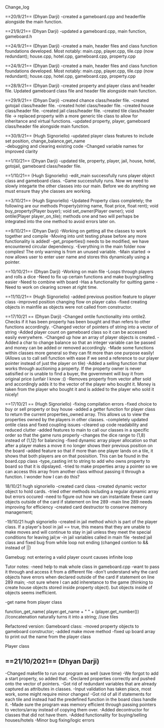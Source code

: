 Change_log

==20/9/21== (Dhyan Darji)
-created a gameboard.cpp and headerfile alongside the main function.

==21/9/21== (Dhyan Darji)
-updated a gameboard.cpp, main function, gameboard.h

==24/9/21== (Dhyan Darji)
-created a main, header files and class function foundations developed.
Most notably: main.cpp, player.cpp, tile.cpp (now redundant); house.cpp, hotel.cpp, gameboard.cpp, property.cpp

==24/9/21== (Dhyan Darji)
-created a main, header files and class function foundations developed.
Most notably: main.cpp, player.cpp, tile.cpp (now redundant); house.cpp, hotel.cpp, gameboard.cpp, property.cpp

==28/9/21== (Dhyan Darji)
-created property and player class and header file. Updated gameboard class file and header file alongside main function.

==29/9/21== (Dhyan Darji)
-created chance class/header file.
-created gotojail class/header file.
-created hotel class/header file.
-created house class/header file.
-created jail class/header file.
-created tile class/header file -> replaced property with a more generic tile class to allow for inheritance and virtual functions.
-updated property, player, gameboard class/header file alongside main function.

==30/9/21== (Hugh Signoriello)
-updated player class features to include set position, change_balance,get_name  
-debugging and clearing existing code
-Changed variable names for improved clarity

==1/10/21== (Dhyan Darji)
-updated tile, property, player, jail, house, hotel, gotojail, gameboard class/header file.

==1/10/21== (Hugh Signoriello)
-edit_main successfully runs player object class and gameboard class.
-Game successfully runs. Now we need to slowly integarte the other classes into our main. Before we do anything we must ensure thay yhe classes are working.

==3/10/21== (Hugh Signoriello)
-Updated Property class completely; the following are our methods
Property(string name, float price, float rent);
void buy_property(Player buyer);
void set_owner(Player owner);
void ontile(Player player_on_tile);
methods one and two will perhaps be integrated into the one method to avoid errors later on.

==9/10/21== (Dhyan Darji)
-Working on getting all the classes to work together and compile
-Moving into unit testing phase before any more functionality is added!
-get_properties() needs to be modified, we have encountered circular dependency.
-Everything in the main folder now compiles! The only warning is from an unused variable.
-Main started -> now allows user to enter user name and stores this dynamically using a pointer.

==10/10/21== (Dhyan Darji)
-Working on main file
-Loops through players and rolls a dice
-Need to fix up certain functions and make buying/selling easier
-Need to combine with board
-Has a functionality for quitting game
-Need to work on clearing screen at right time.

==11/10/21== (Hugh Signoriello)
-added previous position feature to player class
-improved position changing flow on player calss
-fixed creating objects in mainfile as objects were not called from constructor.

==17/10/21 == (Dhyan Darji)
-Changed ontile functionality into ontile2. Checks if it has been property has been bought and than refers to other functions accordingly.
-Changed vector of pointers of string into a vector of string
-Added player count on gameboard class so it can be accessed easily everywhere.
-Changed up how an array of player objects is created.
-Added a char to change balance so that an integer variable can be passed and money can be added or removed accordingly.
-Made some functions within classes more general so they can fit more than one purpose easily! (Allows us to call sell function with ease if we send a reference to our player pointer instead of just the player on tile)
-Added a selling function that works through auctioning a property. If the property owner is never satisified or is unable to find a buyer, the government will buy it from original price (unfair I know :()
-Removes property from vector after sold and accordingly adds it to the vector of the player who bought it. Money is taken from the player who bought it and is added to the player who sold it nicely!

==17/10/21 == (Hugh Signoriello)
-fixing compilation errors
-fixed choice to buy or sell property or buy house
-added a getter function for player class to return the current properties_owned array. This allows us to view the properties owned by the players in other classes.
-completely updated ontile class and fixed coupling issues
-cleared up code readability and reduced clutter
-added features to main to call our classes in a specific order so that the game runs properly
-changes the dice range to (1,8) instead of (1,12) for balancing
-fixed dynamic array player allocation so that after a player makes a move it no longer shows their previous position on the board
-added feature so that if more than one player lands on a tile, it shows that both players are on that posisition. This can be found in the board.cpp class
-type_casting int to string to add who owns property to board so that it is dipslayed.
-tried to make properties array a pointer so we can access this array from another class without passing it through a function. I wonder how I can do this?

18/10/21 hugh signoriello
-created card class
-created dynamic vector object to hold cards.
-tried other methods including a regular dynamic array but errors occured
-need to figure out how we can instantiate these card objects outside of the card if statement on line 289
-main line 289 needs improving for efficiency
-created card destructor to conserve memory management;

-19/10/21 hugh signoriello
-created in jail method which is part of the player class. If a player's bool in jail == true, this means that they are unable to make moves and will continue to stay in jail unless they meet the special conditions for leaving jail;w
-in jail variables called in main file
-tested jail class and fixed bug from while loop not ending (changed contion to && instead of ||)

Gamebug: not entering a valid player count causes infinite loop

Tutor notes:
-need help to mak
whole class in gameboard.cpp
-want to pass it through and access it from a different file
-don't understand why the card objects have errors when declared outside of the card if statement on line 289 main;
-not sure where I can add inheretance to the game (thinking to create house objects stored inside property object). but objects inside of objects seems inefficient.

-get name from player class

function_get_name( player.get_name + " " + (player.get_number()) //concatenation naturally turns it into a string;
//use tiles

Refactored version:
Gameboard class:
-moved property objects to gameboard constructor;
-added make move method
-fixed up board array to print out the name from the player class

Player class

## ==21/10/2021== (Dhyan Darji)

-Changed makefile to run our program as well (save time)
-We forgot to add a start property, so added that.
-Declared properties correctly and pushed onto the vector of pointers.
-Got rid of redundant variables that are already captured as attributes in classes.
-Input validation has taken place, most work, some might require minor changes!
-Got rid of all if statements for each tile and instead had the predefined function in the board class handle it.
-Made sure the program was memory efficient through passing pointers to vectors/array instead of copying them over.
-Added decontructor for classes that did not have them.
-Added functionality for buying/selling houses/hotels
-Minor bug fixing/logic errors
